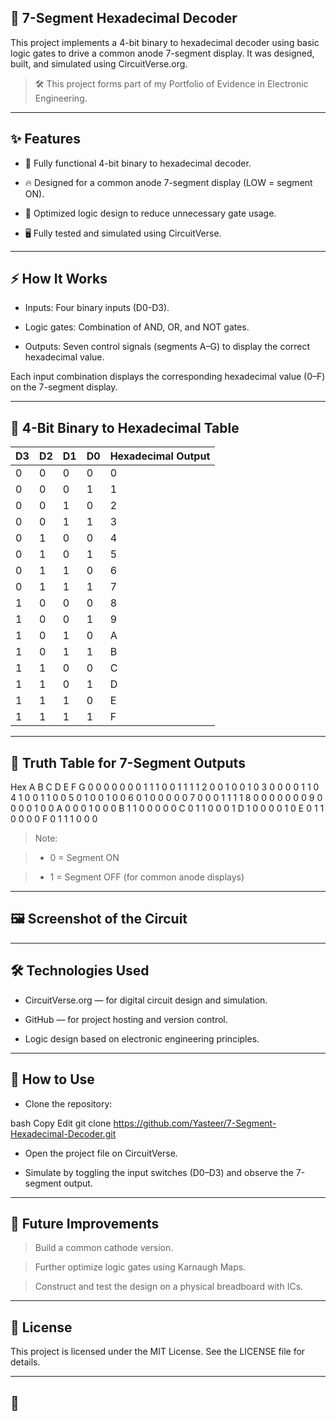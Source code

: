 ## 🔢 7-Segment Hexadecimal Decoder
This project implements a 4-bit binary to hexadecimal decoder using basic logic gates to drive a common anode 7-segment display.
It was designed, built, and simulated using CircuitVerse.org.

> 🛠️ This project forms part of my Portfolio of Evidence in Electronic Engineering.

---

## ✨ Features
- 🔌 Fully functional 4-bit binary to hexadecimal decoder.

- 🔥 Designed for a common anode 7-segment display (LOW = segment ON).

- 🧠 Optimized logic design to reduce unnecessary gate usage.

- 🖥️ Fully tested and simulated using CircuitVerse.

---

## ⚡ How It Works
- Inputs: Four binary inputs (D0-D3).

- Logic gates: Combination of AND, OR, and NOT gates.

- Outputs: Seven control signals (segments A–G) to display the correct hexadecimal value.

Each input combination displays the corresponding hexadecimal value (0–F) on the 7-segment display.

---

## 🧮 4-Bit Binary to Hexadecimal Table

| D3 | D2 | D1 | D0 | Hexadecimal Output |
|----|----|----|----|--------------------|
| 0 | 0	| 0	| 0	| 0 |
| 0	| 0	| 0	| 1	| 1 |
| 0	| 0	| 1	| 0	| 2 |
| 0	| 0	| 1	| 1	| 3 |
| 0	| 1	| 0 |	0 |	4 |
| 0	| 1 |	0 |	1 |	5 |
| 0	| 1	| 1	| 0	| 6 |
| 0	| 1	| 1	| 1	| 7 |
| 1 |	0	| 0	| 0	| 8 |
| 1 |	0	| 0	| 1	| 9 |
| 1 |	0 |	1	| 0	| A |
| 1 |	0 |	1 |	1 |	B |
| 1 |	1 |	0 |	0 |	C |
| 1 |	1 |	0 |	1 |	D |
| 1 |	1 |	1 |	0 |	E |
| 1 |	1	| 1	| 1	| F |

---

## 🧩 Truth Table for 7-Segment Outputs

Hex	A	B	C	D	E	F	G
0	0	0	0	0	0	0	1
1	1	0	0	1	1	1	1
2	0	0	1	0	0	1	0
3	0	0	0	0	1	1	0
4	1	0	0	1	1	0	0
5	0	1	0	0	1	0	0
6	0	1	0	0	0	0	0
7	0	0	0	1	1	1	1
8	0	0	0	0	0	0	0
9	0	0	0	0	1	0	0
A	0	0	0	1	0	0	0
B	1	1	0	0	0	0	0
C	0	1	1	0	0	0	1
D	1	0	0	0	0	1	0
E	0	1	1	0	0	0	0
F	0	1	1	1	0	0	0
> Note:

> - 0 = Segment ON

> - 1 = Segment OFF (for common anode displays)

---

## 🖼️ Screenshot of the Circuit

---

## 🛠️ Technologies Used
- CircuitVerse.org — for digital circuit design and simulation.

- GitHub — for project hosting and version control.

- Logic design based on electronic engineering principles.

---

## 🚀 How to Use
- Clone the repository:

bash
Copy
Edit
git clone https://github.com/Yasteer/7-Segment-Hexadecimal-Decoder.git
- Open the project file on CircuitVerse.

- Simulate by toggling the input switches (D0–D3) and observe the 7-segment output.

---

## 🔮 Future Improvements
> Build a common cathode version.

> Further optimize logic gates using Karnaugh Maps.

> Construct and test the design on a physical breadboard with ICs.

---

## 📜 License
This project is licensed under the MIT License. See the LICENSE file for details.

---

## 🎯
